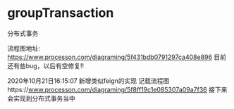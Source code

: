 # groupTransaction
分布式事务


流程图地址:
https://www.processon.com/diagraming/5f431bdb0791297ca408e896
目前还有些bug，以后有空修复!!



2020年10月21日16:15:07
新增类似feign的实现
记载流程图https://www.processon.com/diagraming/5f8ff19c1e085307a09a7f36
接下来会实现到分布式事务当中
